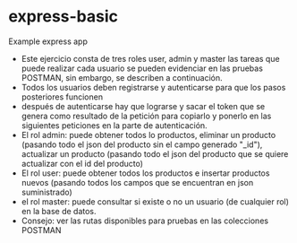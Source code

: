 # express-basic
Example express app
- Este ejercicio consta de tres roles user, admin y master las tareas que puede realizar cada usuario se pueden evidenciar en las pruebas POSTMAN, sin embargo, se describen a continuación.
- Todos los usuarios deben registrarse y autenticarse para que los pasos posteriores funcionen
- después de autenticarse hay que lograrse y sacar el token que se genera como resultado de la petición para copiarlo y ponerlo en las siguientes peticiones en la parte de autenticación.
- El rol admin: puede obtener todos lo productos, eliminar un producto (pasando todo el json del producto sin el campo generado "_id"), actualizar un producto (pasando todo el json del producto que se quiere actualizar con el id del producto)
- El rol user: puede obtener todos los productos e insertar productos nuevos (pasando todos los campos que se encuentran en json suministrado)
- el rol master: puede consultar si existe o no un usuario (de cualquier rol) en la base de datos.
- Consejo: ver las rutas disponibles para pruebas en las colecciones POSTMAN
